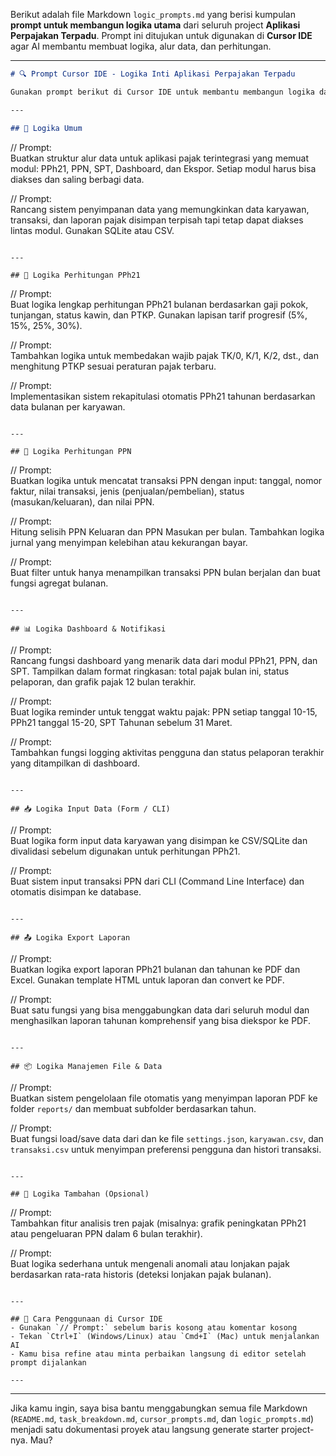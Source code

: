 Berikut adalah file Markdown `logic_prompts.md` yang berisi kumpulan **prompt untuk membangun logika utama** dari seluruh project **Aplikasi Perpajakan Terpadu**. Prompt ini ditujukan untuk digunakan di **Cursor IDE** agar AI membantu membuat logika, alur data, dan perhitungan.

---

```markdown
# 🔍 Prompt Cursor IDE - Logika Inti Aplikasi Perpajakan Terpadu

Gunakan prompt berikut di Cursor IDE untuk membantu membangun logika dari aplikasi pajak terintegrasi yang terdiri dari: PPh21, PPN, SPT Tahunan, Dashboard, dan Ekspor Laporan.

---

## 🔁 Logika Umum

```

// Prompt:  
Buatkan struktur alur data untuk aplikasi pajak terintegrasi yang memuat modul: PPh21, PPN, SPT, Dashboard, dan Ekspor. Setiap modul harus bisa diakses dan saling berbagi data.

// Prompt:  
Rancang sistem penyimpanan data yang memungkinkan data karyawan, transaksi, dan laporan pajak disimpan terpisah tapi tetap dapat diakses lintas modul. Gunakan SQLite atau CSV.

```

---

## 📄 Logika Perhitungan PPh21

```

// Prompt:  
Buat logika lengkap perhitungan PPh21 bulanan berdasarkan gaji pokok, tunjangan, status kawin, dan PTKP. Gunakan lapisan tarif progresif (5%, 15%, 25%, 30%).

// Prompt:  
Tambahkan logika untuk membedakan wajib pajak TK/0, K/1, K/2, dst., dan menghitung PTKP sesuai peraturan pajak terbaru.

// Prompt:  
Implementasikan sistem rekapitulasi otomatis PPh21 tahunan berdasarkan data bulanan per karyawan.

```

---

## 🧾 Logika Perhitungan PPN

```

// Prompt:  
Buatkan logika untuk mencatat transaksi PPN dengan input: tanggal, nomor faktur, nilai transaksi, jenis (penjualan/pembelian), status (masukan/keluaran), dan nilai PPN.

// Prompt:  
Hitung selisih PPN Keluaran dan PPN Masukan per bulan. Tambahkan logika jurnal yang menyimpan kelebihan atau kekurangan bayar.

// Prompt:  
Buat filter untuk hanya menampilkan transaksi PPN bulan berjalan dan buat fungsi agregat bulanan.

```

---

## 📊 Logika Dashboard & Notifikasi

```

// Prompt:  
Rancang fungsi dashboard yang menarik data dari modul PPh21, PPN, dan SPT. Tampilkan dalam format ringkasan: total pajak bulan ini, status pelaporan, dan grafik pajak 12 bulan terakhir.

// Prompt:  
Buat logika reminder untuk tenggat waktu pajak: PPN setiap tanggal 10-15, PPh21 tanggal 15-20, SPT Tahunan sebelum 31 Maret.

// Prompt:  
Tambahkan fungsi logging aktivitas pengguna dan status pelaporan terakhir yang ditampilkan di dashboard.

```

---

## 📥 Logika Input Data (Form / CLI)

```

// Prompt:  
Buat logika form input data karyawan yang disimpan ke CSV/SQLite dan divalidasi sebelum digunakan untuk perhitungan PPh21.

// Prompt:  
Buat sistem input transaksi PPN dari CLI (Command Line Interface) dan otomatis disimpan ke database.

```

---

## 📤 Logika Export Laporan

```

// Prompt:  
Buatkan logika export laporan PPh21 bulanan dan tahunan ke PDF dan Excel. Gunakan template HTML untuk laporan dan convert ke PDF.

// Prompt:  
Buat satu fungsi yang bisa menggabungkan data dari seluruh modul dan menghasilkan laporan tahunan komprehensif yang bisa diekspor ke PDF.

```

---

## 📦 Logika Manajemen File & Data

```

// Prompt:  
Buatkan sistem pengelolaan file otomatis yang menyimpan laporan PDF ke folder `reports/` dan membuat subfolder berdasarkan tahun.

// Prompt:  
Buat fungsi load/save data dari dan ke file `settings.json`, `karyawan.csv`, dan `transaksi.csv` untuk menyimpan preferensi pengguna dan histori transaksi.

```

---

## 🧠 Logika Tambahan (Opsional)

```

// Prompt:  
Tambahkan fitur analisis tren pajak (misalnya: grafik peningkatan PPh21 atau pengeluaran PPN dalam 6 bulan terakhir).

// Prompt:  
Buat logika sederhana untuk mengenali anomali atau lonjakan pajak berdasarkan rata-rata historis (deteksi lonjakan pajak bulanan).

```

---

## 📌 Cara Penggunaan di Cursor IDE
- Gunakan `// Prompt:` sebelum baris kosong atau komentar kosong
- Tekan `Ctrl+I` (Windows/Linux) atau `Cmd+I` (Mac) untuk menjalankan AI
- Kamu bisa refine atau minta perbaikan langsung di editor setelah prompt dijalankan

---

```

---

Jika kamu ingin, saya bisa bantu menggabungkan semua file Markdown (`README.md`, `task_breakdown.md`, `cursor_prompts.md`, dan `logic_prompts.md`) menjadi satu dokumentasi proyek atau langsung generate starter project-nya. Mau?